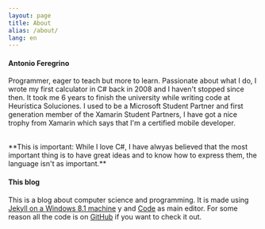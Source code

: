 ```yaml
---
layout: page
title: About
alias: /about/
lang: en
---
```


#### Antonio Feregrino  
Programmer, eager to teach but more to learn. Passionate about what I do, I wrote my first calculator in C# back in 2008 and I haven't stopped since then. It took me 6 years to finish the university while writing code at Heurística Soluciones. I used to be a Microsoft Student Partner and first generation member of the Xamarin Student Partners, I have got a nice trophy from Xamarin which says that I'm a certified mobile developer.

<br />
**This is important: While I love C#, I have alwyas believed that the most important thing is to have great ideas and to know how to express them, the language isn't as important.**  
  
#### This blog
This is a blog about computer science and programming. It is made using [Jekyll on a Windows 8.1 machine](http://jekyll-windows.juthilo.com) y and [Code](https://code.visualstudio.com) as main editor. For some reason all the code is on [GitHub](http://github.com/fferegrino/that-c-sharp-guy) if you want to check it out.
